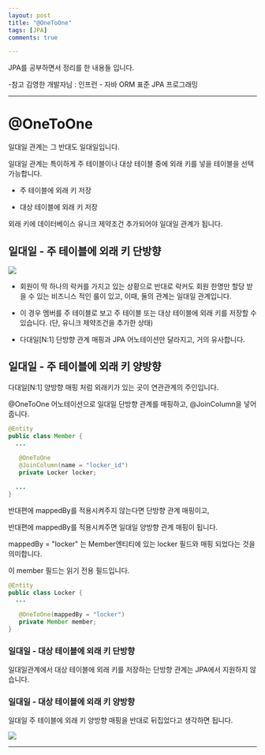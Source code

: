 ```yaml
---
layout: post
title: "@OneToOne"
tags: [JPA]
comments: true

---
```


JPA를 공부하면서 정리를 한 내용들 입니다.

-참고 김영한 개발자님 : 인프런 - 자바 ORM 표준 JPA 프로그래밍

---

# @OneToOne	

일대일 관계는 그 반대도 일대일입니다.

일대일 관계는 특이하게 주 테이블이나 대상 테이블 중에 외래 키를 넣을 테이블을 선택 가능합니다.

* 주 테이블에 외래 키 저장

* 대상 테이블에 외래 키 저장

외래 키에 데이터베이스 유니크 제약조건 추가되어야 일대일 관계가 됩니다.

## 일대일 - 주 테이블에 외래 키 단방향

<img src="/images/2021년/0319/OnetoOne.PNG">

* 회원이 딱 하나의 락커를 가지고 있는 상황으로 반대로 락커도 회원 한명만 할당 받을 수 있는 비즈니스 적인 룰이 있고, 이때, 둘의 관계는 일대일 관계입니다.

* 이 경우 멤버를 주 테이블로 보고 주 테이블 또는 대상 테이블에 외래 키를 저장할 수 있습니다. (단, 유니크 제약조건을 추가한 상태)

* 다대일[N:1] 단방향 관계 매핑과 JPA 어노테이션만 달라지고, 거의 유사합니다.

## 일대일 - 주 테이블에 외래 키 양방향

다대일[N:1] 양방향 매핑 처럼 외래키가 있는 곳이 연관관계의 주인입니다.

@OneToOne 어노테이션으로 일대일 단방향 관계를 매핑하고, @JoinColumn을 넣어줍니다.

```java
@Entity
public class Member {
  ...
       
   @OneToOne
   @JoinColumn(name = "locker_id")
   private Locker locker;

  ...
}

```
반대편에 mappedBy를 적용시켜주지 않는다면 단방향 관계 매핑이고,

반대편에 mappedBy를 적용시켜주면 일대일 양방향 관계 매핑이 됩니다.

mappedBy = "locker" 는 Member엔티티에 있는 locker 필드와 매핑 되었다는 것을 의미합니다.

이 member 필드는 읽기 전용 필드입니다.

```java
@Entity
public class Locker {
  ...
       
   @OneToOne(mappedBy = "locker")
   private Member member;
}
```

### 일대일 - 대상 테이블에 외래 키 단방향

일대일관계에서 대상 테이블에 외래 키를 저장하는 단방향 관계는 JPA에서 지원하지 않습니다.

### 일대일 - 대상 테이블에 외래 키 양방향

일대일 주 테이블에 외래 키 양방향 매핑을 반대로 뒤집었다고 생각하면 됩니다.

<img src="/images/2021년/0319/OnetoOne2.PNG">

---

